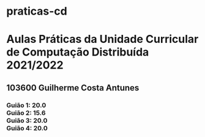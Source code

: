 # praticas-cd
<h1>Aulas Práticas da Unidade Curricular de Computação Distribuída 2021/2022</h1>
<h2>103600 Guilherme Costa Antunes</h2>
<h3>
Guião 1: 20.0</br>
Guião 2: 15.6</br>
Guião 3: 20.0</br>
Guião 4: 20.0
</h3>
